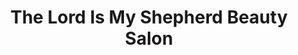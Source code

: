 ---
title: "The Lord Is My Shepherd Beauty Salon"
url: /accra/the-lord-is-my-shepherd-beauty-salon/
shop: Friseur
---